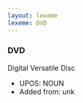 ```yaml
---
layout: lexeme
lexeme: DVD
---
```


###  DVD

Digital Versatile Disc
* UPOS:  NOUN
* Added from:  unk

